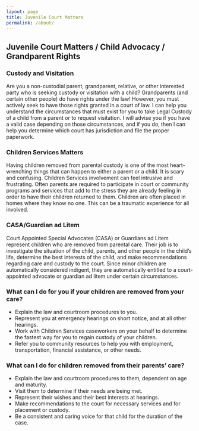 ```yaml
---
layout: page
title: Juvenile Court Matters
permalink: /about/
---
```


## Juvenile Court Matters / Child Advocacy / Grandparent Rights
### Custody and Visitation
Are you a non-custodial parent, grandparent, relative, or other interested party who is seeking custody or visitation with a child? Grandparents (and certain other people) do have rights under the law! However, you must actively seek to have those rights granted in a court of law. I can help you understand the circumstances that must exist for you to take Legal Custody of a child from a parent or to request visitation. I will advise you if you have a valid case depending on those circumstances, and if you do, then I can help you determine which court has jurisdiction and file the proper paperwork.

### Children Services Matters
Having children removed from parental custody is one of the most heart-wrenching things that can happen to either a parent or a child.  It is scary and confusing.  Children Services involvement can feel intrusive and frustrating. Often parents are required to participate in court or community programs and services that add to the stress they are already feeling in order to have their children returned to them. Children are often placed in homes where they know no one. This can be a traumatic experience for all involved.

### CASA/Guardian ad Litem
Court Appointed Special Advocates (CASA) or Guardians ad Litem represent children who are removed from parental care.  Their job is to investigate the situation of the child, parents, and other people in the child’s life, determine the best interests of the child, and make recommendations regarding care and custody to the court.  Since minor children are automatically considered indigent, they are automatically entitled to a court-appointed advocate or guardian ad litem under certain circumstances.

### What can I do for you if your children are removed from your care?
* Explain the law and courtroom procedures to you.
* Represent you at emergency hearings on short notice, and at all other hearings.
* Work with Children Services caseworkers on your behalf to determine the fastest way for you to regain custody of your children.
* Refer you to community resources to help you with employment, transportation, financial assistance, or other needs.

### What can I do for children removed from their parents’ care?
* Explain the law and courtroom procedures to them, dependent on age and maturity.
* Visit them to determine if their needs are being met.
* Represent their wishes and their best interests at hearings.
* Make recommendations to the court for necessary services and for placement or custody.
* Be a consistent and caring voice for that child for the duration of the case.